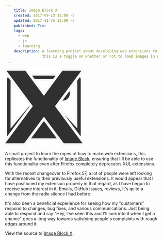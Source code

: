 ```yaml
---
    title: Image Block X
    created: 2017-09-23 12:00 -5
    updated: 2017-11-25 12:00 -5
    published: True
    tags:
      - web
      - js
      - learning
    description: A learning project about developing web extensions for Firefox,
                 this is a toggle on whether or not to load images in webpages.
...
```


<img class="hero-image" src="/static/images/2017-12-15_image-block-x.png"
	alt="Image Block X logo">

A small project to learn the ropes of how to make web extensions, this
replicates the functionality of [Image Block](https://addons.mozilla.org/en-US/firefox/addon/image-block/), ensuring that I'll be able to use this
functionality even after Firefox completely deprecates XUL extensions.

With the recent changeover to Firefox 57, a lot of people were left looking for
alternatives to their previously useful extensions. It would appear that I have
positioned my extension properly in that regard, as I have begun to receive
some interest in it. Emails, GitHub issues, reviews, it's quite a change from
the radio silence I had before.

It's also been a beneficial experience for seeing how my "customers" respond to
changes, bug fixes, and various communications. Just being able to respond and
say "Hey, I've seen this and I'll look into it when I get a chance" goes a long
way towards satisfying people's complaints with rough edges around it.



View the source to [Image Block X](https://github.com/ckuhl/ImageBlockX).

